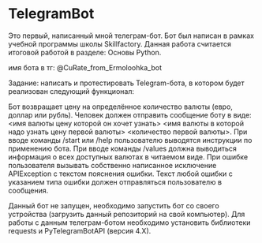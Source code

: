 # TelegramBot

Это первый, написанный мной телеграм-бот.
Бот был написан в рамках учебной программы школы Skillfactory.
Данная работа считается итоговой работой в разделе: Основы Python.

 имя бота в тг:
 @CuRate_from_Ermoloohka_bot

Задание: написать и протестировать Telegram-бота, в котором будет реализован следующий функционал:

Бот возвращает цену на определённое количество валюты (евро, доллар или рубль).
Человек должен отправить сообщение боту в виде: 
<имя валюты цену которой он хочет узнать>  <имя валюты в которой надо узнать цену первой валюты>  <количество первой валюты>.
При вводе команды /start или /help пользователю выводятся инструкции по применению бота.
При вводе команды /values должна выводиться информация о всех доступных валютах в читаемом виде.
При ошибке пользователя вызывать собственно написанное исключение APIException с текстом пояснения ошибки.
Текст любой ошибки с указанием типа ошибки должен отправляться пользователю в сообщения.


Данный бот не запущен, необходимо запустить бот со своего устройства (загрузить данный репозиторий на свой компьютер).
Для работы с данным телеграм-ботом необходимо установить библиотеки requests и PyTelegramBotAPI (версия 4.X).
